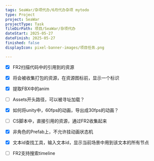 ```yaml
---
tags: SeaWar/杂项代办/6月代办杂项 mytodo
type: Project
project: SeaWar
projectType: Task
fileDirPath: 项目/SeaWar/杂项代办
dateStart: 2025-05-27
dateFinish: 2025-05-27
finished: false
displayIcon: pixel-banner-images/项目任务.png

---
```

- [x] FR2扫描代码中的引用到的资源
- [x] 将会被收集打包的资源，在资源图标前，显示一个标识
- [x] 提取FBX中的anim
- [ ] Assets开头路径，可以被寻址加载？
- [x] 如何将unity中，60fps的动画，导出成30fps的动画？
- [ ] CS脚本中，直接引用的资源，通过FR2收集起来
- [x] 非角色的Prefab上，不允许挂动画状态机
- [x] 文本id查找工具，输入文本id，显示当前场景中用到该文本的所有节点
- [ ] FR2支持搜索timeline


